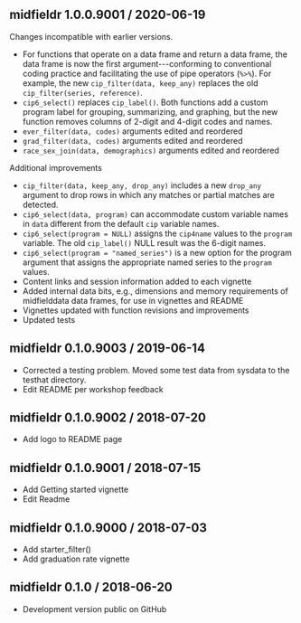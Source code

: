 



## midfieldr 1.0.0.9001 / 2020-06-19

Changes incompatible with earlier versions. 

- For functions that operate on a data frame and return a data frame, the data frame is now the first argument---conforming to conventional coding practice and facilitating the use of pipe operators (`%>%`). For example, the new `cip_filter(data, keep_any)` replaces the old `cip_filter(series, reference)`.  
- `cip6_select()` replaces `cip_label()`. Both functions add a custom program label for grouping, summarizing, and graphing, but the new function removes columns of 2-digit and 4-digit codes and names. 
- `ever_filter(data, codes)` arguments edited and reordered 
- `grad_filter(data, codes)` arguments edited and reordered  
- `race_sex_join(data, demographics)` arguments edited and reordered  

Additional improvements 

- `cip_filter(data, keep_any, drop_any)` includes a new `drop_any` argument to  drop rows in which any matches or partial matches are detected.
- `cip6_select(data, program)` can accommodate custom variable names in `data` different from the default `cip` variable names. 
- `cip6_select(program = NULL)` assigns the `cip4name` values to the `program` variable. The old `cip_label()` NULL result was the 6-digit names. 
- `cip6_select(program = "named_series")` is a new option for the program argument that assigns the appropriate named series to the `program` values. 
- Content links and session information added to each vignette   
- Added internal data bits, e.g., dimensions and memory requirements of midfielddata data frames, for use in vignettes and README 
- Vignettes updated with function revisions and improvements 
- Updated tests





## midfieldr 0.1.0.9003 / 2019-06-14

- Corrected a testing problem. Moved some test data from sysdata to the testhat directory. 
- Edit README per workshop feedback 

## midfieldr 0.1.0.9002 / 2018-07-20

- Add logo to README page 

## midfieldr 0.1.0.9001 / 2018-07-15

- Add Getting started vignette 
- Edit Readme 

## midfieldr 0.1.0.9000 / 2018-07-03

- Add starter_filter() 
- Add graduation rate vignette


## midfieldr 0.1.0 / 2018-06-20

- Development version public on GitHub
  
<!-- major.minor.patch.dev -->
<!-- MAJOR version when you make incompatible API changes ->
<!-- MINOR version add functionality in a backwards-compatible manner ->
<!-- PATCH version backwards-compatible bug fixes ->

<!-- ### New features -->

<!-- ### Minor improvements -->

<!-- ### Bug fixes -->

<!-- ### Deprecated -->

<!-- ### Defunct -->
